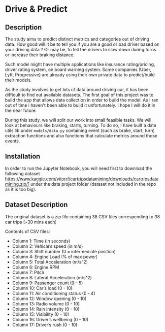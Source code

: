 # Drive & Predict

## Description
The study aims to predict distinct metrics and categories out of driving data.
How good will it be to tell you if you are a good or bad driver based on your
driving data ? Or may be, to tell the drivers to slow down during turns or increase
their braking distance.

Such model might have multiple applications like insurance rating/pricing,
driver rating system, on board warning system. Some companies (Uber, Lyft,
Progressive) are already using their own private data to predict/build their
models.

As the study involves to get lots of data around driving car, it has been
difficult to find out available datasets. The first goal of this project was to
build the app that allows data collection in order to build the model. As I ran
out of time I haven't been able to build it unfortunately. I hope I will do it
in the near future.

During this study, we will split our work into small feasible tasks. We will look
at behaviours like braking, starts, turning. To do so, I have built a data utils
lib under `models/data.py` containing event (such as brake, start, turn) extraction
functions and also functions that calculate metrics around those events.

## Installation
In order to run the Jupyter Notebook, you will need first to download the
following dataset https://www.kaggle.com/vitorrf/cartripsdatamining/downloads/cartripsdatamining.zip/1 under the data project folder (dataset not included in
the repo as it is too big).

## Dataset Description
The original dataset is a zip file containing 38 CSV files corresponding to 38
car trips (~30 mins each)

Contents of CSV files:
* Column 1: Time (in seconds)
* Column 2: Vehicle’s speed (in m/s)
* Column 3: Shift number (0 = intermediate position)
* Column 4: Engine Load (% of max power)
* Column 5: Total Acceleration (m/s^2)
* Column 6: Engine RPM
* Column 7: Pitch
* Column 8: Lateral Acceleration (m/s^2)
* Column 9: Passenger count (0 - 5)
* Column 10: Car’s load (0 - 10)
* Column 11: Air conditioning status (0 - 4)
* Column 12: Window opening (0 - 10)
* Column 13: Radio volume (0 - 10)
* Column 14: Rain intensity (0 - 10)
* Column 15: Visibility (0 - 10)
* Column 16: Driver’s wellbeing (0 - 10)
* Column 17: Driver’s rush (0 - 10)
